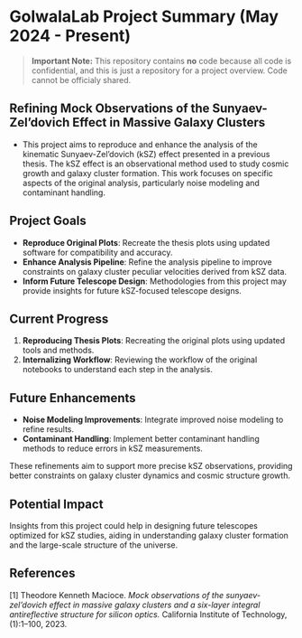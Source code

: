 # GolwalaLab Project Summary (May 2024 - Present)
> **Important Note:** This repository contains **no** code because all code is confidential, and this is just a repository for a project overview. Code cannot be officialy shared.
## Refining Mock Observations of the Sunyaev-Zel’dovich Effect in Massive Galaxy Clusters
- This project aims to reproduce and enhance the analysis of the kinematic Sunyaev-Zel’dovich (kSZ) effect presented in a previous thesis. The kSZ effect is an observational method used to study cosmic growth and galaxy cluster formation. This work focuses on specific aspects of the original analysis, particularly noise modeling and contaminant handling.

## Project Goals
- **Reproduce Original Plots**: Recreate the thesis plots using updated software for compatibility and accuracy.
- **Enhance Analysis Pipeline**: Refine the analysis pipeline to improve constraints on galaxy cluster peculiar velocities derived from kSZ data.
- **Inform Future Telescope Design**: Methodologies from this project may provide insights for future kSZ-focused telescope designs.

## Current Progress
1. **Reproducing Thesis Plots**: Recreating the original plots using updated tools and methods.
2. **Internalizing Workflow**: Reviewing the workflow of the original notebooks to understand each step in the analysis.

## Future Enhancements
- **Noise Modeling Improvements**: Integrate improved noise modeling to refine results.
- **Contaminant Handling**: Implement better contaminant handling methods to reduce errors in kSZ measurements.
  
These refinements aim to support more precise kSZ observations, providing better constraints on galaxy cluster dynamics and cosmic structure growth.

## Potential Impact
Insights from this project could help in designing future telescopes optimized for kSZ studies, aiding in understanding galaxy cluster formation and the large-scale structure of the universe.



## References

[1] Theodore Kenneth Macioce. *Mock observations of the sunyaev-zel’dovich effect in massive galaxy clusters and a six-layer integral antireflective structure for silicon optics.* California Institute of Technology, (1):1–100, 2023.
